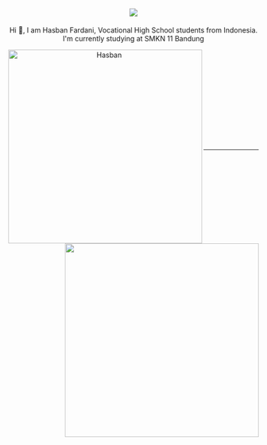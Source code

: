<h1 align="center">
  <a href="https://git.io/typing-svg">
    <img src="https://readme-typing-svg.herokuapp.com/?lines=Hi,+Everyone...+👋;I+'m+Hasban...;Nice+to+meet+you!&center=true&size=30">
  </a>
</h1>

<!-- <h5 align="center">
  <code>
    <a href="" title=""><img width="22" src=".svg"></a>
  </code>
  <code>
    <a href="" title=""><img width="22" src=".svg"></a>
  </code>
</h5> -->

<p align="center">
  Hi 👋, I am Hasban Fardani, Vocational High School students from Indonesia.
<br>
  I'm currently studying at SMKN 11 Bandung
</p>
<div align=center>
    <a href="https://github.com/vn7n24fzkq/github-profile-summary-cards" title="Go to Source">
      <img align="left" width=390 src="https://github-profile-summary-cards.vercel.app/api/cards/stats?username=hasban-fardani&theme=default" alt="Hasban" />
    </a>
    <a href="https://github.com/vn7n24fzkq/github-profile-summary-cards" title="Go to Source">
      <img align="right" width=390 src="https://github-profile-summary-cards.vercel.app/api/cards/most-commit-language?username=hasban-fardani&theme=default" />
    </a>
  </div>
<br><br><br><br><br><br><br><br><br><br><br>

<hr>
